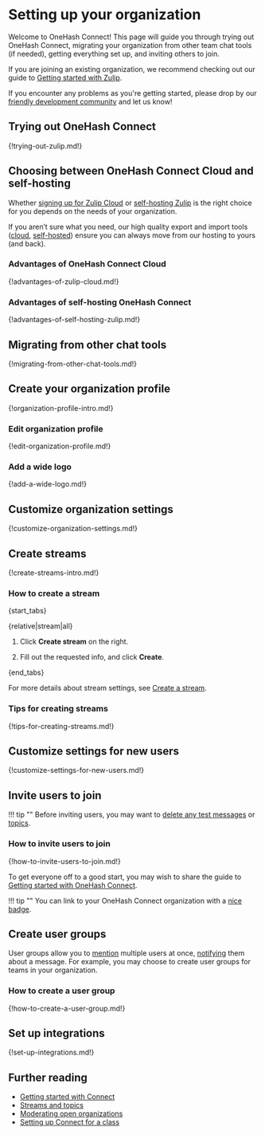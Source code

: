 # Setting up your organization

Welcome to OneHash Connect! This page will guide you through trying out OneHash Connect,
migrating your organization from other team chat tools (if needed),
getting everything set up, and inviting others to join.

If you are joining an existing organization, we recommend checking out
our guide to [Getting started with Zulip][getting-started].

[getting-started]: /help/getting-started-with-connect

If you encounter any problems as you're getting started, please drop
by our [friendly development community](/development-community/) and let
us know!

## Trying out OneHash Connect

{!trying-out-zulip.md!}

## Choosing between OneHash Connect Cloud and self-hosting

Whether [signing up for Zulip Cloud](/new/) or [self-hosting
Zulip](/self-hosting/) is the right choice for you depends on the
needs of your organization.

If you aren’t sure what you need, our high quality export and import
tools ([cloud][export-cloud], [self-hosted][export-self-hosted])
ensure you can always move from our hosting to yours (and back).

[export-cloud]: /help/export-your-organization
[export-self-hosted]: https://zulip.readthedocs.io/en/stable/production/export-and-import.html

### Advantages of OneHash Connect Cloud

{!advantages-of-zulip-cloud.md!}

### Advantages of self-hosting OneHash Connect

{!advantages-of-self-hosting-zulip.md!}

## Migrating from other chat tools

{!migrating-from-other-chat-tools.md!}

## Create your organization profile

{!organization-profile-intro.md!}

### Edit organization profile

{!edit-organization-profile.md!}

### Add a wide logo

{!add-a-wide-logo.md!}

## Customize organization settings

{!customize-organization-settings.md!}

## Create streams

{!create-streams-intro.md!}

### How to create a stream

{start_tabs}

{relative|stream|all}

1. Click **Create stream** on the right.

1. Fill out the requested info, and click **Create**.

{end_tabs}

For more details about stream settings, see [Create a
stream](/help/create-a-stream#stream-options).

### Tips for creating streams

{!tips-for-creating-streams.md!}

## Customize settings for new users

{!customize-settings-for-new-users.md!}

## Invite users to join

!!! tip ""
     Before inviting users, you may want to [delete any test messages][delete-message]
     or [topics](/help/delete-a-topic).

[delete-message]: /help/delete-a-message#delete-a-message-completely

### How to invite users to join

{!how-to-invite-users-to-join.md!}

To get everyone off to a good start, you may wish to share the guide
to [Getting started with OneHash Connect](/help/getting-started-with-connect).

!!! tip ""
    You can link to your OneHash Connect organization with a [nice badge](/help/linking-to-zulip).

## Create user groups

User groups allow you to [mention](/help/mention-a-user-or-group) multiple
users at once, [notifying](/help/dm-mention-alert-notifications) them about a message. For example, you may choose to create user groups for teams in your organization.

### How to create a user group

{!how-to-create-a-user-group.md!}

## Set up integrations

{!set-up-integrations.md!}

## Further reading

* [Getting started with Connect](/help/getting-started-with-connect)
* [Streams and topics](/help/streams-and-topics)
* [Moderating open organizations](/help/moderating-open-organizations)
* [Setting up Connect for a class](/help/setting-up-connect-for-a-class)
